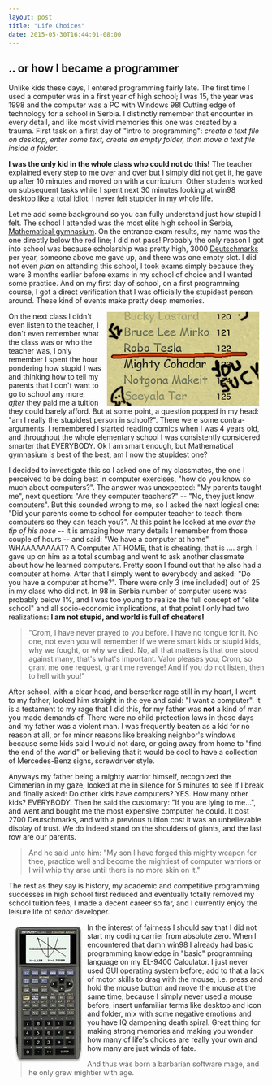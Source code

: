 ```yaml
---
layout: post
title: "Life Choices"
date: 2015-05-30T16:44:01-08:00
---
```



## .. or how I became a programmer

Unlike kids these days, I entered programming fairly late. The first time I used a computer was in a first year of high school; I was 15, the year was 1998 and the computer was a PC with Windows 98! Cutting edge of technology for a school in Serbia. I distinctly remember that encounter in every detail, and like most vivid memories this one was created by a trauma. First task on a first day of "intro to programming": _create a text file on desktop, enter some text, create an empty folder, than move a text file inside a folder._

**I was the only kid in the whole class who could not do this!**
The teacher explained every step to me over and over but I simply did not get it, he gave up after 10 minutes and moved on with a curriculum. Other students worked on subsequent tasks while I spent next 30 minutes looking at win98 desktop like a total idiot. I never felt stupider in my whole life. 

Let me add some background so you can fully understand just how stupid I felt. The school I attended was the most elite high school in Serbia, [Mathematical gymnasium][mg]. On the entrance exam results, my name was the one directly below the red line; I did not pass! Probably the only reason I got into school was because scholarship was pretty high, 3000 [Deutschmarks][dm] per year, someone above me gave up, and there was one empty slot. I did not even _plan_ on attending this school, I took exams simply because they were 3 months earlier before exams in my school of choice and I wanted some practice. And on my first day of school, on a first programming course, I got a direct verification that I was officially the stupidest person around. These kind of events make pretty deep memories.

<img align="right" hspace="10" src="/images/redline.png" alt="Red Line List" /> On the next class I didn't even listen to the teacher, I don't even remember what the class was or who the teacher was, I only remember I spent the hour pondering how stupid I was and thinking how to tell my parents that I don't want to go to school any more, _after_ they paid me a tuition they could barely afford. But at some point, a question popped in my head: "am I really the stupidest person in school?". There were some contra-arguments, I remembered I started reading comics when I was 4 years old, and throughout the whole elementary school I was consistently considered smarter that EVERYBODY. Ok I am smart enough, but Mathematical gymnasium is best of the best, am I now the stupidest one?

I decided to investigate this so I asked one of my classmates, the one I perceived to be doing best in computer exercises, "how do you know so much about computers?". The answer was unexpected: "My parents taught me", next question: "Are they computer teachers?" -- "No, they just know computers". But this sounded wrong to me, so I asked the next logical one: "Did your parents come to school for computer teacher to teach them computers so they can teach you?". At this point he looked at me _over the tip of his nose_ -- it is amazing how many details I remember from those couple of hours -- and said: "We have a computer at home" WHAAAAAAAAT? A Computer AT HOME, that is cheating, that is .... argh. I gave up on him as a total scumbag and went to ask another classmate about how he learned computers. Pretty soon I found out that he also had a computer at home. After that I simply went to everybody and asked: "Do you have a computer at home?". There were only 3 (me included) out of 25 in my class who did not. In 98 in Serbia number of computer users was probably below 1%, and I was too young to realize the full concept of "elite school" and all socio-economic implications, at that point I only had two realizations: **I am not stupid, and world is full of cheaters!**

> "Crom, I have never prayed to you before. I have no tongue for it. No one, not even you will remember if we were smart kids or stupid kids, why we fought, or why we died. No, all that matters is that one stood against many, that's what's important. Valor pleases you, Crom, so grant me one request, grant me revenge! And if you do not listen, then to hell with you!"

After school, with a clear head, and berserker rage still in my heart, I went to my father, looked him straight in the eye and said: "I want a computer". It is a testament to my rage that I did this, for my father was **not** a kind of man you made demands of. There were no child protection laws in those days and my father was a violent man. I was frequently beaten as a kid for no reason at all, or for minor reasons like breaking neighbor's windows because some kids said I would not dare, or going away from home to "find the end of the world" or believing that it would be cool to have a collection of Mercedes-Benz signs, screwdriver style.

Anyways my father being a mighty warrior himself, recognized the Cimmerian in my gaze, looked at me in silence for 5 minutes to see if I break and finally asked: Do other kids have computers? YES. How many other kids? EVERYBODY. Then he said the customary: "If you are lying to me...", and went and bought me the most expensive computer he could. It cost 2700 Deutschmarks, and with a previous tuition cost it was an unbelievable display of trust. We do indeed stand on the shoulders of giants, and the last row are our parents.

> And he said unto him: "My son I have forged this mighty weapon for thee, practice well and become the mightiest of computer warriors or I will whip thy arse until there is no more skin on it."

The rest as they say is history, my academic and competitive programming successes in high school first reduced and eventually totally removed my school tuition fees, I made a decent career so far, and I currently enjoy the leisure life of _señor_ developer. 

<img align="left" hspace="10" src="/images/el-9400.jpg" alt="EL-9400 Calculator" /> In the interest of fairness I should say that I did not start my coding carrier from absolute zero. When I encountered that damn win98 I already had basic programming knowledge in "basic" programming language on my EL-9400 Calculator. I just never used GUI operating system before; add to that a lack of motor skills to drag with the mouse, i.e. press and hold the mouse button and move the mouse at the same time, because I simply never used a mouse before, insert unfamiliar terms like desktop and icon and folder, mix with some negative emotions and you have IQ dampening death spiral. Great thing for making strong memories and making you wonder how many of life's choices are really your own and how many are just winds of fate.

> And thus was born a barbarian software mage, and he only grew mightier with age.

[mg]: http://en.wikipedia.org/wiki/Matemati%C4%8Dka_gimnazija
[dm]: http://en.wikipedia.org/wiki/Deutsche_Mark

